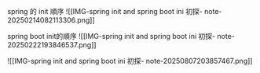 

spring 的 init 順序
![[IMG-spring init and spring boot ini 初探- note-20250214082113306.png]]



spring boot init的順序
![[IMG-spring init and spring boot ini 初探- note-20250222193846537.png]]

![[IMG-spring init and spring boot ini 初探- note-20250807203857467.png]]